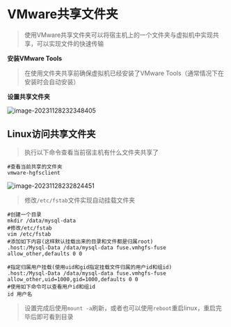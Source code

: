 # VMware共享文件夹

> 使用VMware共享文件夹可以将宿主机上的一个文件夹与虚拟机中实现共享，可以实现文件的快速传输

**安装VMware Tools**

> 在使用文件夹共享前确保虚拟机已经安装了VMware Tools（通常情况下在安装时会自动安装）

**设置共享文件夹**

![image-20231128232348405](E:\one-drive-data\OneDrive\CSDN\Windos\images\image-20231128232348405.png)

## Linux访问共享文件夹

> 执行以下命令查看当前宿主机有什么文件夹共享了

~~~shell
#查看当前共享的文件夹
vmware-hgfsclient
~~~

![image-20231128232824451](E:\one-drive-data\OneDrive\CSDN\Windos\images\image-202311282328244511.png)

> 修改`/etc/fstab`文件实现自动挂载文件夹

~~~shell
#创建一个目录
mkdir /data/mysql-data
#修改/etc/fstab
vim /etc/fstab
#添加如下内容(这样默认挂载出来的目录和文件都是归属root)
.host:/Mysql-Data /data/mysql-data fuse.vmhgfs-fuse allow_other,defaults 0 0

#指定归属用户挂载(使用uid和gid指定挂载文件归属的用户id和组id)
.host:/Mysql-Data /data/mysql-data fuse.vmhgfs-fuse allow_other,uid=1000,gid=1000,defaults 0 0
#使用如下命令可以查看用户id和组id
id 用户名
~~~

> 设置完成后使用`mount -a`刷新，或者也可以使用`reboot`重启linux，重启完毕后即可看到目录